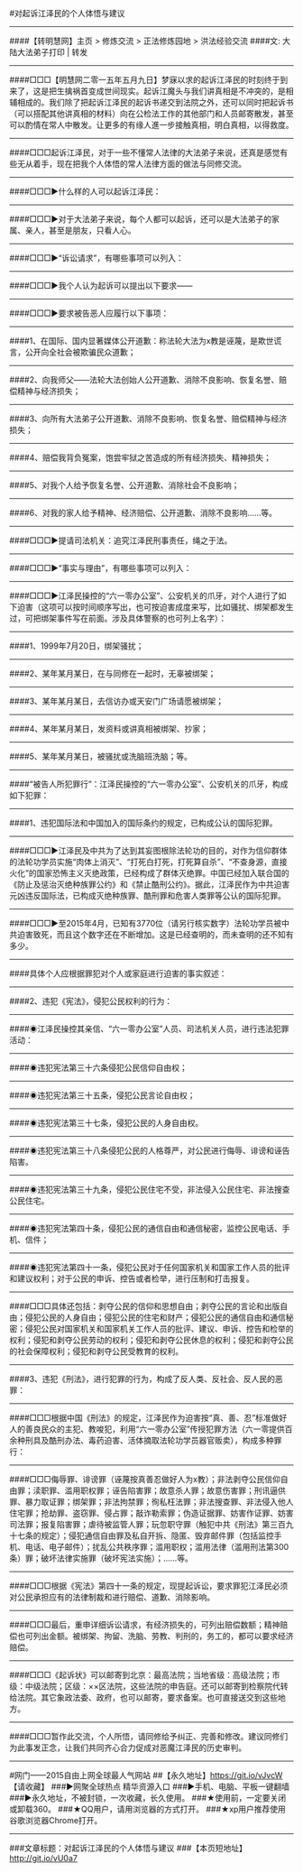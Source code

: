 #对起诉江泽民的个人体悟与建议
***
####【转明慧网】主页 > 修炼交流 > 正法修炼园地 > 洪法经验交流
####文: 大陆大法弟子打印 | 转发
***
####□□□【明慧网二零一五年五月九日】梦寐以求的起诉江泽民的时刻终于到来了，这是把生擒祸首变成世间现实。起诉江魔头与我们讲真相是不冲突的，是相辅相成的。我们除了把起诉江泽民的起诉书递交到法院之外，还可以同时把起诉书（可以搭配其他讲真相的材料）向在公检法工作的其他部门和人员邮寄散发，甚至可以酌情在常人中散发。让更多的有缘人進一步接触真相，明白真相，以得救度。
***
####□□□起诉江泽民，对于一些不懂常人法律的大法弟子来说，还真是感觉有些无从着手，现在把我个人体悟的常人法律方面的做法与同修交流。
*********************
####□□□▶什么样的人可以起诉江泽民：
******************
####□□□▶对于大法弟子来说，每个人都可以起诉，还可以是大法弟子的家属、亲人，甚至是朋友，只看人心。
***************
####□□□▶“诉讼请求”，有哪些事项可以列入：
************
####□□□▶我个人认为起诉可以提出以下要求——
*********
####□□□▶要求被告恶人应履行以下事项：
******
####1、在国际、国内显著媒体公开道歉：称法轮大法为x教是诬蔑，是欺世谎言，公开向全社会被欺骗民众道歉；
***
####2、向我师父——法轮大法创始人公开道歉、消除不良影响、恢复名誉、赔偿精神与经济损失；
***
####3、向所有大法弟子公开道歉、消除不良影响、恢复名誉、赔偿精神与经济损失；
*********
####4、赔偿我背负冤案，饱尝牢狱之苦造成的所有经济损失、精神损失；
******
####5、对我个人给予恢复名誉、公开道歉、消除社会不良影响；
***
####6、对我的家人给予精神、经济赔偿、公开道歉、消除不良影响……等。
***
####□□□▶提请司法机关：追究江泽民刑事责任，绳之于法。
***
####□□□▶“事实与理由”，有哪些事项可以列入：
***
####□□□▶江泽民操控的“六一零办公室”、公安机关的爪牙，对个人进行了如下迫害（这项可以按时间顺序写出，也可按迫害成度来写，比如骚扰、绑架都发生过，可把绑架事件写在前面。涉及具体警察的也可列上名字）：
***
####1、1999年7月20日，绑架骚扰；
***
####2、某年某月某日，在与同修在一起时，无辜被绑架；
***
####3、某年某月某日，去信访办或天安门广场请愿被绑架；
***
####4、某年某月某日，发资料或讲真相被绑架、抄家；
***
####5、某年某月某日，被骚扰或洗脑班洗脑；等。
***
####“被告人所犯罪行”：江泽民操控的“六一零办公室”、公安机关的爪牙，构成如下犯罪：
***
####1、违犯国际法和中国加入的国际条约的规定，已构成公认的国际犯罪。
***
####□□□▶江泽民及中共为了达到其妄图根除法轮功的目的，对作为信仰群体的法轮功学员实施“肉体上消灭”、“打死白打死，打死算自杀”、“不查身源，直接火化”的国家恐怖主义灭绝政策，已经构成了群体灭绝罪。中国已经加入联合国的《防止及惩治灭绝种族罪公约》和《禁止酷刑公约》。据此，江泽民作为中共迫害元凶违反国际法，已构成灭绝种族罪、酷刑罪和危害人类罪等公认的国际犯罪。
***
####□□□▶至2015年4月，已知有3770位（请另行核实数字）法轮功学员被中共迫害致死，而且这个数字还在不断增加。这是已经查明的，而未查明的还不知有多少。
***
####具体个人应根据罪犯对个人或家庭进行迫害的事实叙述：
***
####2、违犯《宪法》，侵犯公民权利的行为：
***
####◉江泽民操控其亲信、“六一零办公室”人员、司法机关人员，进行违法犯罪活动：
***
####◉违犯宪法第三十六条侵犯公民信仰自由权；
***
####◉违犯宪法第三十五条，侵犯公民言论自由权；
***
####◉违犯宪法第三十七条，侵犯公民的人身自由权。
***
####◉违犯宪法第三十八条侵犯公民的人格尊严，对公民进行侮辱、诽谤和诬告陷害。
***
####◉违犯宪法第三十九条，侵犯公民住宅不受，非法侵入公民住宅、非法搜查公民住宅。
***
####◉违犯宪法第四十条，侵犯公民的通信自由和通信秘密，监控公民电话、手机、信件；
***
####◉违犯宪法第四十一条，侵犯公民对于任何国家机关和国家工作人员的批评和建议权利；对于公民的申诉、控告或者检举，进行压制和打击报复。
***
####□□□具体还包括：剥夺公民的信仰和思想自由；剥夺公民的言论和出版自由；侵犯公民的人身自由；侵犯公民的住宅和财产；侵犯公民的通信自由和通信秘密；侵犯公民对国家机关和国家机关工作人员的批评、建议、申诉、控告和检举的权利；侵犯和剥夺公民劳动的权利；侵犯和剥夺公民休息的权利；侵犯和剥夺公民的社会保障权利；侵犯和剥夺公民受教育的权利。
***
####3、违犯《刑法》，进行犯罪的行为，构成了反人类、反社会、反人民的恶罪：
***
####□□□根据中国《刑法》的规定，江泽民作为迫害按“真、善、忍”标准做好人的善良民众的主犯、教唆犯，利用“六一零办公室”传授犯罪方法（六一零提供百余种刑具及酷刑办法、毒药迫害、活体摘取法轮功学员器官贩卖），构成多种罪行：
***
####□□□侮辱罪、诽谤罪（诬蔑按真善忍做好人为x教）；非法剥夺公民信仰自由罪；渎职罪、滥用职权罪；诬告陷害罪；故意杀人罪；故意伤害罪；刑讯逼供罪、暴力取证罪；绑架罪；非法拘禁罪；徇私枉法罪；非法搜查罪、非法侵入他人住宅罪；抢劫罪、盗窃罪、侵占罪；敲诈勒索罪；伪造证据罪、妨害作证罪、妨害司法罪；报复陷害罪；虐待被监管人罪；玩忽职守罪（触犯中共《刑法》第三百九十七条的规定）；侵犯通信自由罪及私自开拆、隐匿、毁弃邮件罪（包括监控手机、电话、电子邮件）；扰乱公共秩序罪；滥用职权；滥用法律（滥用刑法第300条）罪；破坏法律实施罪（破坏宪法实施）；……等。
***
####□□□根据《宪法》第四十一条的规定，现提起诉讼，要求罪犯江泽民必须对公民承担应有的法律制裁和进行赔偿、道歉、消除影响。
***
####□□□最后，重申详细诉讼请求，有经济损失的，可列出赔偿数额；精神赔偿也可列出金额。被绑架、拘留、洗脑、劳教、判刑的，务工的，都可以要求经济赔偿。
***
####□□□《起诉状》可以邮寄到北京：最高法院；当地省级：高级法院；市级：中级法院；区级：××区法院，这些法院的申告庭。还可以邮寄到检察院代转给法院。其它象政法委、政府，也可以邮寄，要求备案。也可直接送交到这些地方。
***
####□□□暂作此交流，个人所悟，请同修给予纠正、完善和修改。建议同修们为此事发正念，让我们共同齐心合力促成对恶魔江泽民的历史审判。
***
#网门——2015自由上网全球最人气网站
##【永久地址】https://git.io/vJvcW 【请收藏】
###►网聚全球热点 精华资源入口
###►手机、电脑、平板一键翻墙
###►永久地址，不被封锁，一次收藏，长久使用。
###★使用前，一定要关闭或卸载360。
###★QQ用户，请用浏览器的方式打开。
###★xp用户推荐使用谷歌浏览器Chrome打开。
***
###文章标题：对起诉江泽民的个人体悟与建议
###【本页短地址】http://git.io/vU0a7
